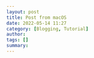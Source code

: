 ```yaml
---
layout: post
title: Post from macOS
date: 2022-05-14 11:27
category: [Blogging, Tutorial]
author: 
tags: []
summary: 
---
```



